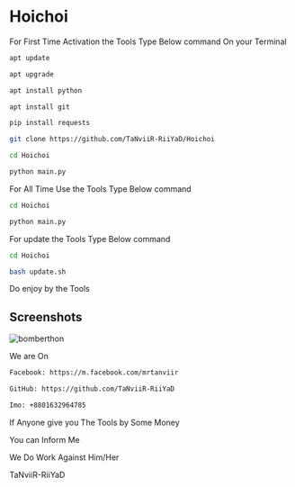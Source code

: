 # Hoichoi
For First Time Activation the  Tools
Type Below command On your Terminal
```bash
apt update
```
```bash
apt upgrade
```
```bash
apt install python
```
```bash
apt install git
```
```bash
pip install requests
```
```bash
git clone https://github.com/TaNviiR-RiiYaD/Hoichoi
```
```bash
cd Hoichoi
```
```bash
python main.py
```

For All Time Use the Tools 
Type Below command
```bash
cd Hoichoi
```
```bash
python main.py
```

For update the Tools
Type Below command

```bash
cd Hoichoi
```
```bash
bash update.sh
```

Do enjoy by the Tools

## Screenshots

<a><img src="https://github.com/TaNviiR-RiiYaD/Hoichoi/blob/main/Screenshot_2021-05-18-09-39-42.png" alt="bomberthon"/></a>

We are On
```bash
Facebook: https://m.facebook.com/mrtanviir
```
```bash
GitHub: https://github.com/TaNviiR-RiiYaD
```
```bash
Imo: +8801632964785
```


If Anyone give you The Tools by Some Money

You can Inform Me

We Do Work Against Him/Her

TaNviiR-RiiYaD
